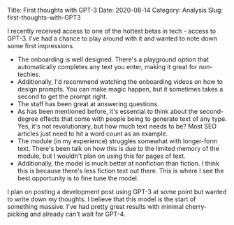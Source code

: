Title: First thoughts with GPT-3
Date: 2020-08-14
Category: Analysis
Slug: first-thoughts-with-GPT3

I recently received access to one of the hottest betas in tech - access to GPT-3. I've had a chance to play around with it and wanted to note down some first impressions.

- The onboarding is well designed. There's a playground option that automatically completes any text you enter, making it great for non-techies.
- Additionally, I'd recommend watching the onboarding videos on how to design prompts. You can make magic happen, but it sometimes takes a second to get the prompt right.
- The staff has been great at answering questions.
- As has been mentioned before, it's essential to think about the second-degree effects that come with people being to generate text of any type. Yes, it's not revolutionary, but how much text needs to be? Most SEO articles just need to hit a word count as an example.
- The module (in my experience) struggles somewhat with longer-form text. There's been talk on how this is due to the limited memory of the module, but I wouldn't plan on using this for pages of text.
- Additionally, the model is much better at nonfiction than fiction. I think this is because there's less fiction text out there. This is where I see the best opportunity is to fine tune the model.

I plan on posting a development post using GPT-3 at some point but wanted to write down my thoughts. I believe that this model is the start of something massive. I've had pretty great results with minimal cherry-picking and already can't wait for GPT-4.